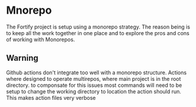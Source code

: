 # Mnorepo
The Fortify project is setup using a monorepo strategy. The reason being is to keep all the work together in one place and to explore the pros and cons of working with Monorepos.

## Warning
Github actions don't integrate too well with a monorepo structure. Actions where designed to operate multirepos, where main project is in the root directory. to componsate for this issues most commands will need to be setup to change the working directory to location the action should run. This makes action files very verbose
